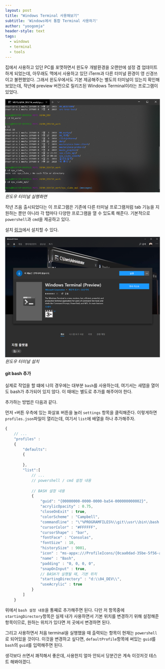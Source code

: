 ```yaml
---
layout: post
title: "Windows Terminal 사용해보기"
subtitle: 'Windows에서 통합 Terminal 사용하기'
author: "yoogomja"
header-style: text
tags:
  - windows
  - terminal
  - tools
---
```


집에서 사용하고 있던 PC를 포맷하면서 윈도우 개발환경을 오랜만에 설정 겸 업데이트하게 되었는데, 
아무래도 맥에서 사용하고 있던 iTerm과 다른 터미널 환경이 영 신경쓰이고 불편했었다. 
그래서 윈도우에서도 기본 제공해주는 별도의 터미널이 있는지 확인해보았는데, 작년에 preview 버전으로 
릴리즈된 Windows Terminal이라는 프로그램이 있었다. 

![윈도우 터미널 실행화면](/img/in-post/202004/terminal.png)*윈도우 터미널 실행화면*

작년 즈음 출시되었다는 이 프로그램은 기존에 다른 터미널 프로그램처럼 tab 기능을 지원하는 뿐만 아니라
각 탭마다 다양한 프로그램을 열 수 있도록 해준다. 기본적으로 `powershell`과 `cmd`을 제공하고 있다. 

설치 [링크](https://www.microsoft.com/store/productId/9N0DX20HK701)에서 설치할 수 있다.

![윈도우 터미널 설치](/img/in-post/202004/window_store.png)*윈도우 터미널 설치*

#### git bash 추가

실제로 작업을 할 떄에 나의 경우에는 대부분 `bash`를 사용하는데, 여기서는 새탭을 열어도 bash가
추가되어 있지 않다. 이 때에는 별도로 추가를 해주어야 한다. 

추가하는 방법은 다음과 같다. 

먼저 `+`버튼 우측에 있는 화살표 버튼을 눌러 `settings` 항목을 클릭해준다. 
이렇게하면 `profiles.json`파일이 열리는데, 여기서 `list`에 배열을 하나 추가해주자. 

```javascript 
{
    // ... 
    "profiles" : 
    {
        "defaults":
        {
            
        },
        "list":[
            // ... 
            // powershell / cmd 설정 내용 

            // BASH 설정 내용
            {
                "guid": "{00000000-0000-0000-ba54-000000000002}",
                "acrylicOpacity" : 0.75,
                "closeOnExit" : true,
                "colorScheme" : "Campbell",
                "commandline" : "\"%PROGRAMFILES%\\git\\usr\\bin\\bash.exe\" -i -l",
                "cursorColor" : "#FFFFFF",
                "cursorShape" : "bar",
                "fontFace" : "Consolas",
                "fontSize" : 10,
                "historySize" : 9001,
                "icon" : "ms-appx:///ProfileIcons/{0caa0dad-35be-5f56-a8ff-afceeeaa6101}.png",
                "name" : "Bash",
                "padding" : "0, 0, 0, 0",
                "snapOnInput" : true,
                // BASH가 실행될 때, 기본 위치
                "startingDirectory" : "d:\\04_DEV\\",
                "useAcrylic" : true
            }
        ]
    }
```

위에서 `bash 설정 내용`을 통째로 추가해주면 된다. 다만 저 항목중에 `startingDirectory`항목은 실제 내가
사용하면서 기본 위치를 변경하기 위해 설정해준 항목이므로, 원하는 위치가 있다면 저 곳에서 변경하면 된다. 

그리고 사용하면서 처음 terminal을 실행했을 때 출력되는 항목이 현재는 `powershell`로 되어있을 것이다. 
이것을 변경하고 싶다면, `defaultProfile`항목에 써있는 `guid`를 `bash`의 `guid`를 입력해주면 된다. 

생각보다 쓰면서 쾌적해서 좋은데, 사용한지 얼마 안되서 당분간은 계속 이것저것 테스트 해봐야겠디.



